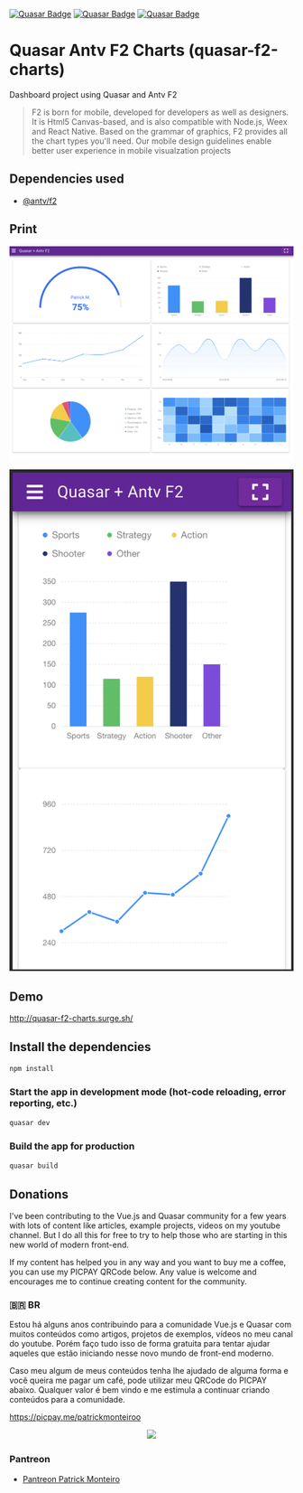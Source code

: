 
[![Quasar Badge](https://img.shields.io/badge/Framework-Quasar-blue)](https://quasar.dev)
[![Quasar Badge](https://img.shields.io/github/forks/patrickmonteiro/quasar-f2-charts?style=social)](https://quasar.dev)
[![Quasar Badge](https://img.shields.io/github/stars/patrickmonteiro/quasar-f2-charts?style=social)](https://quasar.dev)


# Quasar Antv F2 Charts (quasar-f2-charts)

Dashboard project using Quasar and Antv F2

> F2 is born for mobile, developed for developers as well as designers. It is Html5 Canvas-based, and is also compatible with Node.js, Weex and React Native. Based on the grammar of graphics, F2 provides all the chart types you'll need. Our mobile design guidelines enable better user experience in mobile visualzation projects

## Dependencies used

- [@antv/f2](https://f2.antv.vision/en)

## Print

[![N|Solid](https://github.com/patrickmonteiro/quasar-f2-charts/blob/master/docs/print2.png?raw=true)](http://quasar-f2-charts.surge.sh/)

[![N|Solid](https://github.com/patrickmonteiro/quasar-f2-charts/blob/master/docs/print.png?raw=true)](http://quasar-f2-charts.surge.sh/)

## Demo

http://quasar-f2-charts.surge.sh/

## Install the dependencies
```bash
npm install
```

### Start the app in development mode (hot-code reloading, error reporting, etc.)
```bash
quasar dev
```

### Build the app for production
```bash
quasar build
```


## Donations

I've been contributing to the Vue.js and Quasar community for a few years with lots of content like articles, example projects, videos on my youtube channel. But I do all this for free to try to help those who are starting in this new world of modern front-end.

If my content has helped you in any way and you want to buy me a coffee, you can use my PICPAY QRCode below. Any value is welcome and encourages me to continue creating content for the community.


### 🇧🇷 **BR**

 Estou há alguns anos contribuindo para a comunidade Vue.js e Quasar com muitos conteúdos como artigos, projetos de exemplos, vídeos no meu canal do youtube. Porém faço tudo isso de forma gratuita para tentar ajudar aqueles que estão iniciando nesse novo mundo de front-end moderno.

Caso meu algum de meus conteúdos tenha lhe ajudado de alguma forma e você queira me pagar um café, pode utilizar meu QRCode do PICPAY abaixo. Qualquer valor é bem vindo e me estimula a continuar criando conteúdos para a comunidade.

 https://picpay.me/patrickmonteiroo

<div style="text-align: center;">
 <img src="https://github.com/patrickmonteiro/patrickmonteiro/blob/main/assets/picpay.jpg?raw=true" width="300px">
</div>

### Pantreon

- [Pantreon Patrick Monteiro](https://www.patreon.com/patrickmonteiroo)

